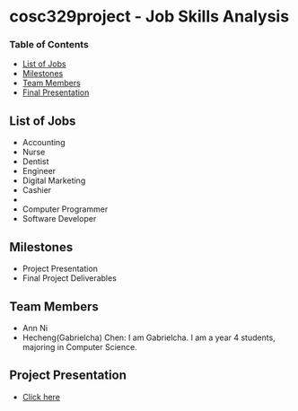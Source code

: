 # cosc329project - Job Skills Analysis

### Table of Contents 

<!--ts-->
* [List of Jobs](#List-of-Jobs)
* [Milestones](#Milestones)
* [Team Members](#Team-Members)
* [Final Presentation](#Final-Presentation)
<!--te-->

## List of Jobs

- Accounting
- Nurse
- Dentist
- Engineer
- Digital Marketing
- Cashier
- 
- Computer Programmer
- Software Developer


## Milestones

- Project Presentation
- Final Project Deliverables


## Team Members

- Ann Ni
- Hecheng(Gabrielcha) Chen: I am Gabrielcha. I am a year 4 students, majoring in Computer Science.


## Project Presentation

- [Click here](https://www.youtube.com/watch?v=AiazW9A_Xes)

